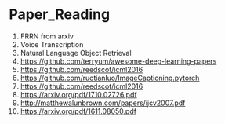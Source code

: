 # Paper_Reading

1. FRRN from arxiv  
2. Voice Transcription  
3. Natural Language Object Retrieval  
4. https://github.com/terryum/awesome-deep-learning-papers    
5. https://github.com/reedscot/icml2016  
6. https://github.com/ruotianluo/ImageCaptioning.pytorch  
7. https://github.com/reedscot/icml2016  
8. https://arxiv.org/pdf/1710.02726.pdf  
9. http://matthewalunbrown.com/papers/ijcv2007.pdf  
10. https://arxiv.org/pdf/1611.08050.pdf  

